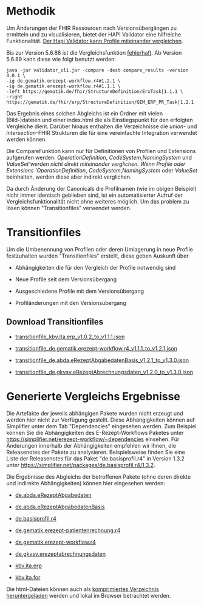 # Methodik

Um Änderungen der FHIR Ressourcen nach Versionsübergängen zu ermitteln
und zu visualisieren, bietet der HAPI Validator eine hilfreiche
Funktionalität. [Der Hapi Validator kann Profile miteinander
vergleichen](https://confluence.hl7.org/pages/viewpage.action?pageId=35718580#UsingtheFHIRValidator-ComparingProfiles).

Bis zur Version 5.6.88 ist die Vergleichsfunktion
[fehlerhaft](https://github.com/hapifhir/org.hl7.fhir.core/issues/1040).
Ab Version 5.6.89 kann diese wie folgt benutzt werden:

    java -jar validator_cli.jar -compare -dest compare_results -version 4.0.1 \
    -ig de.gematik.erezept-workflow.r4#1.2.1 \
    -ig de.gematik.erezept-workflow.r4#1.1.1 \
    -left https://gematik.de/fhir/StructureDefinition/ErxTask|1.1.1 \
    -right https://gematik.de/fhir/erp/StructureDefinition/GEM_ERP_PR_Task|1.2.1

Das Ergebnis eines solchen Abgleichs ist ein Ordner mit vielen
(Bild-)dateien und einer index.html die als Einstiegspunkt für den
erfolgten Vergleiche dient. Darüber hinaus enthalten die Verzeichnisse
die *union*- und *intersection*-FHIR Strukturen die für eine
vereinfachte Integration verwendet werden können.

Die CompareFunktion kann nur für Definitionen von Profilen und
Extensions aufgerufen werden. *OperationDefinition*,
*CodeSystem*,*NamingSystem* und *ValueSet’werden nicht direkt
miteinander verglichen. Wenn Profile oder Extensions
'OperationDefinition*, *CodeSystem*,*NamingSystem* oder *ValueSet*
beinhalten, werden diese aber indirekt verglichen.

Da durch Änderung der Canonicals die Profilnamen (wie im obigen
Beispiel) nicht immer identisch geblieben sind, ist ein automatisierter
Aufruf der Vergleichsfunktionalität nicht ohne weiteres möglich. Um das
problem zu lösen können "Transitionfiles" verwendet werden.

# Transitionfiles

Um die Umbenennung von Profilen oder deren Umlagerung in neue Profile
festzuhalten wurden "Transitionfiles" erstellt, diese geben Auskunft
über

-   Abhängigkeiten die für den Vergleich der Profile notwendig sind

-   Neue Profile seit dem Versionsübergang

-   Ausgeschiedene Profile mit dem Versionsübergang

-   Profiländerungen mit den Versionsübergang

## Download Transitionfiles

-   [transitionfile\_kbv.ita.erp\_v1.0.2\_to\_v1.1.1.json](#./resources/transitionfiles/transitionfile_kbv.ita.erp_v1.0.2_to_v1.1.1.json)

-   [transitionfile\_de.gematik.erezept-workflow.r4\_v1.1.1\_to\_v1.2.1.json](#./resources/transitionfiles/transitionfile_de.gematik.erezept-workflow.r4_v1.1.1_to_v1.2.1.json)

-   [transitionfile\_de.abda.eRezeptAbgabedatenBasis\_v1.2.1\_to\_v1.3.0.json](#./resources/transitionfiles/transitionfile_de.abda.eRezeptAbgabedatenBasis_v1.2.1_to_v1.3.0.json)

-   [transitionfile\_de.gkvsv.eRezeptAbrechnungsdaten\_v1.2.0\_to\_v1.3.0.json](#./resources/transitionfiles/transitionfile_de.gkvsv.eRezeptAbrechnungsdaten_v1.2.0_to_v1.3.0.json)

# Generierte Vergleichs Ergebnisse

Die Artefakte der jeweils abhängigen Pakete wurden nicht erzeugt und
werden hier nicht zur Verfügung gestellt. Diese Abhängigkeiten können
auf Simplifier unter dem Tab "Dependencies" eingesehen werden. Zum
Beispiel können Sie die Abhängigkeiten des E-Rezept-Workflows Paketes
unter <https://simplifier.net/erezept-workflow/~dependencies> einsehen.
Für Änderungen innerhalb der Abhängigkeiten empfehlen wir Ihnen, die
Releasenotes der Pakete zu analysieren. Beispielsweise finden Sie eine
Liste der Releasenotes für das Paket "de.basisprofil.r4" in Version
1.3.2 unter <https://simplifier.net/packages/de.basisprofil.r4/1.3.2>.

Die Ergebnisse des Abgleichs der betroffenen Pakete (ohne deren direkte
und indirekte Abhängigkeiten) können hier eingesehen werden:

-   [de.abda.eRezeptAbgabedaten](https://htmlpreview.github.io/?https://github.com/gematik/api-erp/blob/master/docs/resources/compare_results/de.abda.eRezeptAbgabedaten/index.html)

-   [de.abda.eRezeptAbgabedatenBasis](https://htmlpreview.github.io/?https://github.com/gematik/api-erp/blob/master/docs/resources/compare_results/de.abda.eRezeptAbgabedatenBasis/index.html)

-   [de.basisprofil.r4](https://htmlpreview.github.io/?https://github.com/gematik/api-erp/blob/master/docs/resources/compare_results/de.basisprofil.r4/index.html)

-   [de.gematik.erezept-patientenrechnung.r4](https://htmlpreview.github.io/?https://github.com/gematik/api-erp/blob/master/docs/resources/compare_results/de.gematik.erezept-patientenrechnung.r4/index.html)

-   [de.gematik.erezept-workflow.r4](https://htmlpreview.github.io/?https://github.com/gematik/api-erp/blob/master/docs/resources/compare_results/de.gematik.erezept-workflow.r4/index.html)

-   [de.gkvsv.erezeptabrechnungsdaten](https://htmlpreview.github.io/?https://github.com/gematik/api-erp/blob/master/docs/resources/compare_results/de.gkvsv.erezeptabrechnungsdaten/index.html)

-   [kbv.ita.erp](https://htmlpreview.github.io/?https://github.com/gematik/api-erp/blob/feature/update_compress-results/docs/resources/compare_results/kbv.ita.erp/index.html)

-   [kbv.ita.for](https://htmlpreview.github.io/?https://github.com/gematik/api-erp/blob/master/docs/resources/compare_results/kbv.ita.for/index.html)

Die html-Dateien können auch als [komprimiertes Verzeichnis
heruntergeladen](#./resources/compare_results.zip) werden und lokal im
Browser betrachtet werden.
